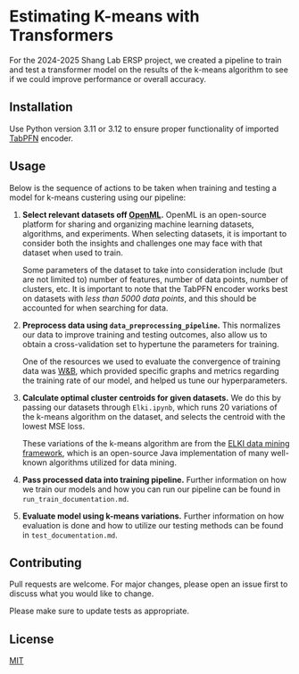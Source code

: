 # Estimating K-means with Transformers

For the 2024-2025 Shang Lab ERSP project, we created a pipeline to train and test a transformer model on the results of the k-means algorithm to see if we could improve performance or overall accuracy.

## Installation

Use Python version 3.11 or 3.12 to ensure proper functionality of imported [TabPFN](https://pypi.org/project/tabpfn/) encoder. 

## Usage

Below is the sequence of actions to be taken when training and testing a model for k-means custering using our pipeline:

1. **Select relevant datasets off [OpenML](https://www.openml.org/).** OpenML is an open-source platform for sharing and organizing machine learning datasets, algorithms, and experiments. When selecting datasets, it is important to consider both the insights and challenges one may face with that dataset when used to train. 

    Some parameters of the dataset to take into consideration include (but are not limited to) number of features, number of data points, number of clusters, etc. It is important to note that the TabPFN encoder works best on datasets with *less than 5000 data points*, and this should be accounted for when searching for data.

2. **Preprocess data using `data_preprocessing_pipeline`.** This normalizes our data to improve training and testing outcomes, also allow us to obtain a cross-validation set to hypertune the parameters for training.

    One of the resources we used to evaluate the convergence of training data was [W&B](https://wandb.ai/site/), which provided specific graphs and metrics regarding the training rate of our model, and helped us tune our hyperparameters.

4. **Calculate optimal cluster centroids for given datasets.** We do this by passing our datasets through `Elki.ipynb`, which runs 20 variations of the k-means algorithm on the dataset, and selects the centroid with the lowest MSE loss.

    These variations of the k-means algorithm are from the [ELKI data mining framework](https://elki-project.github.io/), which is an open-source Java implementation of many well-known algorithms utilized for data mining.

5. **Pass processed data into training pipeline.** Further information on how we train our models and how you can run our pipeline can be found in `run_train_documentation.md`.

6. **Evaluate model using k-means variations.** Further information on how evaluation is done and how to utilize our testing methods can be found in `test_documentation.md`.


## Contributing

Pull requests are welcome. For major changes, please open an issue first to discuss what you would like to change.

Please make sure to update tests as appropriate.

## License

[MIT](https://choosealicense.com/licenses/mit/)
